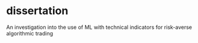 # dissertation
An investigation into the use of ML with technical indicators for risk-averse algorithmic trading
